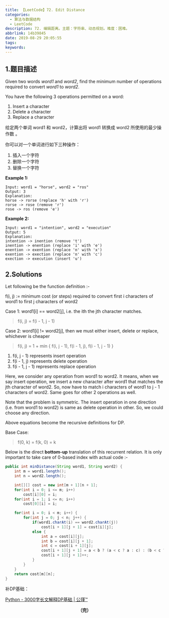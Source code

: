 ```yaml
---
title: 【LeetCode】72. Edit Distance
categories:
  - 算法与数据结构
  - LeetCode
description: 72. 编辑距离。主题：字符串、动态规划。难度：困难。
abbrlink: 14b39845
date: 2019-08-29 20:05:55
tags:
keywords:
---
```


## 1.题目描述

Given two words *word1* and *word2*, find the minimum number of operations required to convert *word1* to *word2*.

You have the following 3 operations permitted on a word:

1. Insert a character
2. Delete a character
3. Replace a character

给定两个单词 word1 和 word2，计算出将 word1 转换成 word2 所使用的最少操作数 。

你可以对一个单词进行如下三种操作：

1. 插入一个字符
2. 删除一个字符
3. 替换一个字符

**Example 1:**

```
Input: word1 = "horse", word2 = "ros"
Output: 3
Explanation: 
horse -> rorse (replace 'h' with 'r')
rorse -> rose (remove 'r')
rose -> ros (remove 'e')
```

**Example 2:**

```
Input: word1 = "intention", word2 = "execution"
Output: 5
Explanation: 
intention -> inention (remove 't')
inention -> enention (replace 'i' with 'e')
enention -> exention (replace 'n' with 'x')
exention -> exection (replace 'n' with 'c')
exection -> execution (insert 'u')
```

## 2.Solutions

Let following be the function definition :-

f(i, j) := minimum cost (or steps) required to convert first i characters of word1 to first j characters of word2

Case 1: word1[i] == word2[j], i.e. the ith the jth character matches.

> f(i, j) = f(i - 1, j - 1)

Case 2: word1[i] != word2[j], then we must either insert, delete or replace, whichever is cheaper

> f(i, j) = 1 + min { f(i, j - 1), f(i - 1, j), f(i - 1, j - 1) }

1. f(i, j - 1) represents insert operation
2. f(i - 1, j) represents delete operation
3. f(i - 1, j - 1) represents replace operation

Here, we consider any operation from word1 to word2. It means, when we say insert operation, we insert a new character after word1 that matches the jth character of word2. So, now have to match i characters of word1 to j - 1 characters of word2. Same goes for other 2 operations as well.

Note that the problem is symmetric. The insert operation in one direction (i.e. from word1 to word2) is same as delete operation in other. So, we could choose any direction.

Above equations become the recursive definitions for DP.

Base Case:

> f(0, k) = f(k, 0) = k

Below is the direct **bottom-up** translation of this recurrent relation. It is only important to take care of 0-based index with actual code :-

~~~java
public int minDistance(String word1, String word2) {
    int m = word1.length();
    int n = word2.length();

    int[][] cost = new int[m + 1][n + 1];
    for(int i = 0; i <= m; i++)
        cost[i][0] = i;
    for(int i = 1; i <= n; i++)
        cost[0][i] = i;

    for(int i = 0; i < m; i++) {
        for(int j = 0; j < n; j++) {
            if(word1.charAt(i) == word2.charAt(j))
                cost[i + 1][j + 1] = cost[i][j];
            else {
                int a = cost[i][j];
                int b = cost[i][j + 1];
                int c = cost[i + 1][j];
                cost[i + 1][j + 1] = a < b ? (a < c ? a : c) : (b < c ? b : c);
                cost[i + 1][j + 1]++;
            }
        }
    }
    return cost[m][n];
}
~~~

补DP基础：

[Python - 3000字长文解释DP基础 | 公瑾™](https://leetcode.com/problems/climbing-stairs/discuss/163347/Python-3000DP-or-tm)

<center><font style="font-weight:bold">（完）</font></center>

